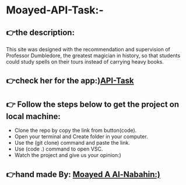 # Moayed-API-Task:-
## :point_right:the description:
This site was designed with the recommendation and supervision of Professor Dumbledore, the greatest magician in history, so that students could study spells on their tours instead of carrying heavy books.


## :point_right:check her for the app:)[API-Task](https://gsg-cf05.github.io/Moayed-API-Task/)

## :point_right: Follow the steps below to get the project on local machine:

- Clone the repo by copy the link from button(code).
- Open your terminal and Create folder in your computer.
- Use the (git clone) command and paste the link.
- Use (code .) command to open VSC.
- Watch the project and give us your opinion:)

## :point_right:hand made By: [Moayed A Al-Nabahin:)](https://github.com/moayed-nabahin)
